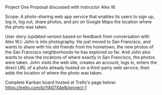 Project One Proposal discussed with instructor Alex W.

Scope: A photo-sharing web app service that enables its users to sign up, log in, log out, share photos, and pin on Google Maps the location where the photo was taken.

User story (updated version based on feedback from conversation with Alex W.): John is into photography. He just moved to San Francisco, and wants to share with his old friends from his hometown, the new photos of the San Francisco neighborhoods he has explored so far. And John also wants to show the locations of where exactly in San Francisco, the photos were taken. John visits the web site, creates an account, logs in, enters the direct URL of a photo already hosted on a third-party web service, then adds the location of where the photo was taken.

Complete Kanban board hosted at Trello's page below: https://trello.com/b/YA07X4eN/project-1